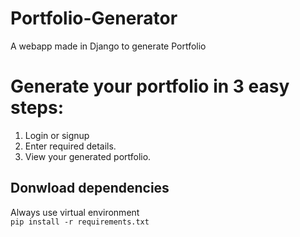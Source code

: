 # Portfolio-Generator
A webapp made in Django to generate Portfolio  
# Generate your portfolio in 3 easy steps:
1. Login or signup
2. Enter required details.
3. View your generated portfolio.
## Donwload dependencies
Always use virtual environment  
``` pip install -r requirements.txt ```
